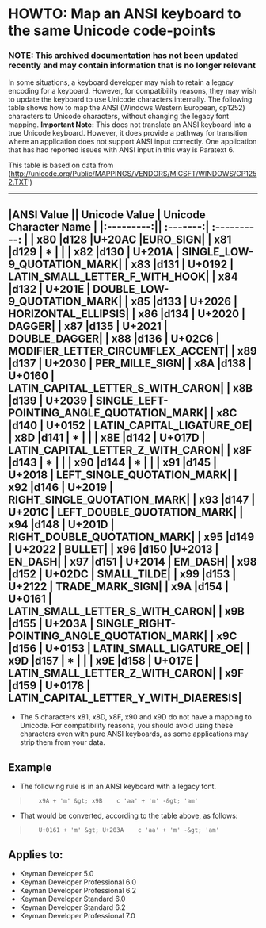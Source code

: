 # HOWTO: Map an ANSI keyboard to the same Unicode code-points

### **NOTE**: This archived documentation has not been updated recently and may contain information that is no longer relevant

In some situations, a keyboard developer may wish to retain a legacy encoding for a keyboard.  However, for compatibility reasons, they may wish to update the keyboard to use Unicode characters internally.  The following table shows how to map the ANSI (Windows Western European, cp1252) characters to Unicode characters, without changing the legacy font mapping.
**Important Note:** This does not translate an ANSI keyboard into a true Unicode keyboard. However, it does provide a pathway for transition where an application does not support ANSI input correctly. One application that has had reported issues with ANSI input in this way is Paratext 6.

This table is based on data from (http://unicode.org/Public/MAPPINGS/VENDORS/MICSFT/WINDOWS/CP1252.TXT')

---
|ANSI Value ||  Unicode Value  |   Unicode Character Name   |
|:---------:|| :-------:|   :----------:   |
| x80  |d128 |U+20AC |EURO_SIGN|
| x81  |d129 | *     |          |
| x82  |d130 | U+201A | SINGLE_LOW-9_QUOTATION_MARK|
| x83  |d131 | U+0192 | LATIN_SMALL_LETTER_F_WITH_HOOK|
| x84  |d132 | U+201E | DOUBLE_LOW-9_QUOTATION_MARK|
| x85  |d133 | U+2026 | HORIZONTAL_ELLIPSIS|
| x86  |d134 | U+2020 | DAGGER|
| x87  |d135 | U+2021 | DOUBLE_DAGGER|
| x88  |d136 | U+02C6 | MODIFIER_LETTER_CIRCUMFLEX_ACCENT|
| x89  |d137 | U+2030 | PER_MILLE_SIGN|
| x8A  |d138 | U+0160 | LATIN_CAPITAL_LETTER_S_WITH_CARON|
| x8B  |d139 | U+2039 | SINGLE_LEFT-POINTING_ANGLE_QUOTATION_MARK|
| x8C  |d140 | U+0152 | LATIN_CAPITAL_LIGATURE_OE|
| x8D  |d141 | *        |   |
| x8E  |d142 | U+017D | LATIN_CAPITAL_LETTER_Z_WITH_CARON|
| x8F  |d143 | * | |
| x90  |d144 | * | |
| x91  |d145 | U+2018 | LEFT_SINGLE_QUOTATION_MARK|
| x92  |d146 | U+2019 | RIGHT_SINGLE_QUOTATION_MARK|
| x93  |d147 | U+201C | LEFT_DOUBLE_QUOTATION_MARK|
| x94  |d148 | U+201D | RIGHT_DOUBLE_QUOTATION_MARK|
| x95  |d149 | U+2022 | BULLET|
| x96  |d150 |U+2013 | EN_DASH|
| x97  |d151 | U+2014 | EM_DASH|
| x98  |d152 | U+02DC | SMALL_TILDE|
| x99  |d153 | U+2122 | TRADE_MARK_SIGN|
| x9A  |d154 | U+0161 | LATIN_SMALL_LETTER_S_WITH_CARON|
| x9B  |d155 | U+203A | SINGLE_RIGHT-POINTING_ANGLE_QUOTATION_MARK|
| x9C  |d156 | U+0153 | LATIN_SMALL_LIGATURE_OE|
| x9D  |d157 | * | |
| x9E  |d158 | U+017E | LATIN_SMALL_LETTER_Z_WITH_CARON|
| x9F  |d159 | U+0178 | LATIN_CAPITAL_LETTER_Y_WITH_DIAERESIS|
---

* The 5 characters x81, x8D, x8F, x90 and x9D do not have a mapping to Unicode.  For compatibility reasons, you should avoid using these characters even with pure ANSI keyboards, as some applications may strip them from your data.

## Example

- The following rule is in an ANSI keyboard with a legacy font.

>        x9A + 'm' &gt; x9B    c 'aa' + 'm' -&gt; 'am'

- That would be converted, according to the table above, as follows:

>        U+0161 + 'm' &gt; U+203A    c 'aa' + 'm' -&gt; 'am'

## Applies to:
* Keyman Developer 5.0
* Keyman Developer Professional 6.0
* Keyman Developer Professional 6.2
* Keyman Developer Standard  6.0
* Keyman Developer Standard 6.2
* Keyman Developer Professional 7.0